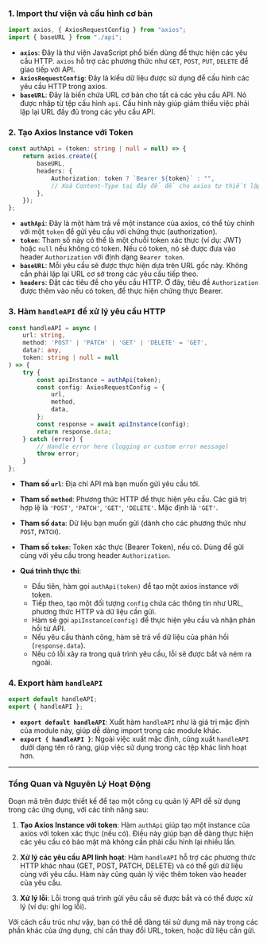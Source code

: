 
### 1. **Import thư viện và cấu hình cơ bản**
```typescript
import axios, { AxiosRequestConfig } from "axios";
import { baseURL } from "./api";
```
- **`axios`**: Đây là thư viện JavaScript phổ biến dùng để thực hiện các yêu cầu HTTP. `axios` hỗ trợ các phương thức như `GET`, `POST`, `PUT`, `DELETE` để giao tiếp với API.
- **`AxiosRequestConfig`**: Đây là kiểu dữ liệu được sử dụng để cấu hình các yêu cầu HTTP trong axios.
- **`baseURL`**: Đây là biến chứa URL cơ bản cho tất cả các yêu cầu API. Nó được nhập từ tệp cấu hình `api`. Cấu hình này giúp giảm thiểu việc phải lặp lại URL đầy đủ trong các yêu cầu API.

### 2. **Tạo Axios Instance với Token**
```typescript
const authApi = (token: string | null = null) => {
    return axios.create({
        baseURL,
        headers: {
            Authorization: token ? `Bearer ${token}` : "",
            // Xoá Content-Type tại đây để để cho axios tự thiết lập
        },
    });
};
```
- **`authApi`**: Đây là một hàm trả về một instance của axios, có thể tùy chỉnh với một `token` để gửi yêu cầu với chứng thực (authorization).
- **`token`**: Tham số này có thể là một chuỗi token xác thực (ví dụ: JWT) hoặc `null` nếu không có token. Nếu có token, nó sẽ được đưa vào header `Authorization` với định dạng `Bearer token`.
- **`baseURL`**: Mỗi yêu cầu sẽ được thực hiện dựa trên URL gốc này. Không cần phải lặp lại URL cơ sở trong các yêu cầu tiếp theo.
- **`headers`**: Đặt các tiêu đề cho yêu cầu HTTP. Ở đây, tiêu đề `Authorization` được thêm vào nếu có token, để thực hiện chứng thực Bearer.

### 3. **Hàm `handleAPI` để xử lý yêu cầu HTTP**
```typescript
const handleAPI = async (
    url: string,
    method: 'POST' | 'PATCH' | 'GET' | 'DELETE' = 'GET',
    data?: any,
    token: string | null = null
) => {
    try {
        const apiInstance = authApi(token);
        const config: AxiosRequestConfig = {
            url,
            method,
            data,
        };
        const response = await apiInstance(config);
        return response.data;
    } catch (error) {
        // Handle error here (logging or custom error message)
        throw error;
    }
};
```
- **Tham số `url`**: Địa chỉ API mà bạn muốn gửi yêu cầu tới.
- **Tham số `method`**: Phương thức HTTP để thực hiện yêu cầu. Các giá trị hợp lệ là `'POST'`, `'PATCH'`, `'GET'`, `'DELETE'`. Mặc định là `'GET'`.
- **Tham số `data`**: Dữ liệu bạn muốn gửi (dành cho các phương thức như `POST`, `PATCH`).
- **Tham số `token`**: Token xác thực (Bearer Token), nếu có. Dùng để gửi cùng với yêu cầu trong header `Authorization`.
  
- **Quá trình thực thi**:
  - Đầu tiên, hàm gọi `authApi(token)` để tạo một axios instance với token.
  - Tiếp theo, tạo một đối tượng `config` chứa các thông tin như URL, phương thức HTTP và dữ liệu cần gửi.
  - Hàm sẽ gọi `apiInstance(config)` để thực hiện yêu cầu và nhận phản hồi từ API.
  - Nếu yêu cầu thành công, hàm sẽ trả về dữ liệu của phản hồi (`response.data`).
  - Nếu có lỗi xảy ra trong quá trình yêu cầu, lỗi sẽ được bắt và ném ra ngoài.

### 4. **Export hàm `handleAPI`**
```typescript
export default handleAPI;
export { handleAPI };
```
- **`export default handleAPI`**: Xuất hàm `handleAPI` như là giá trị mặc định của module này, giúp dễ dàng import trong các module khác.
- **`export { handleAPI }`**: Ngoài việc xuất mặc định, cũng xuất `handleAPI` dưới dạng tên rõ ràng, giúp việc sử dụng trong các tệp khác linh hoạt hơn.

---

### **Tổng Quan và Nguyên Lý Hoạt Động**
Đoạn mã trên được thiết kế để tạo một công cụ quản lý API dễ sử dụng trong các ứng dụng, với các tính năng sau:

1. **Tạo Axios Instance với token**: Hàm `authApi` giúp tạo một instance của axios với token xác thực (nếu có). Điều này giúp bạn dễ dàng thực hiện các yêu cầu có bảo mật mà không cần phải cấu hình lại nhiều lần.
   
2. **Xử lý các yêu cầu API linh hoạt**: Hàm `handleAPI` hỗ trợ các phương thức HTTP khác nhau (GET, POST, PATCH, DELETE) và có thể gửi dữ liệu cùng với yêu cầu. Hàm này cũng quản lý việc thêm token vào header của yêu cầu.

3. **Xử lý lỗi**: Lỗi trong quá trình gửi yêu cầu sẽ được bắt và có thể được xử lý (ví dụ: ghi log lỗi).

Với cách cấu trúc như vậy, bạn có thể dễ dàng tái sử dụng mã này trong các phần khác của ứng dụng, chỉ cần thay đổi URL, token, hoặc dữ liệu cần gửi.
